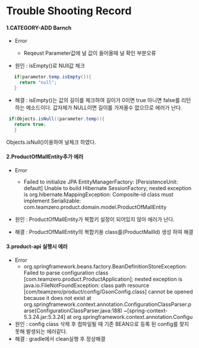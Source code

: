 # Trouble Shooting Record

#### 1.CATEGORY-ADD Barnch
- Error
  - Reqeust Parameter값에 널 값이 들어올때 널 확인 부분오류

- 원인 : isEmpty()로 NUll값 체크
 ```java
    if(parameter.temp.isEmpty()){
      return "null";
    }
 ```
- 해결 : isEmpty()는 값의 길이를 체크하여 길이가 0이면 true 아니면 false를 리턴하는 메소드이다.
값자체가 NULL이면 길이를 가져올수 없으므로 에러가 난다. 
 ```java
  if(Objects.isNull((parameter.temp)){
    return true;
    }
 ```
Objects.isNull()이용하여 널체크 하였다.

#### 2.ProductOfMallEntity추가 에러
- Error
  - Failed to initialize JPA EntityManagerFactory: [PersistenceUnit: default] Unable to build Hibernate SessionFactory; nested exception is org.hibernate.MappingException: Composite-id class must implement Serializable: com.teamzero.product.domain.model.ProductOfMallEntity

- 원인 : ProductOfMallEntity가 복합키 설정이 되어있지 않아 에러가 난다.

- 해결 : ProductOfMallEntity의 복합키용 class를(ProductMallId) 생성 하여 해결

#### 3.product-api 실행시 에러
- Error
  - org.springframework.beans.factory.BeanDefinitionStoreException: Failed to parse configuration class [com.teamzero.product.ProductApplication]; nested exception is java.io.FileNotFoundException: class path resource [com/teamzero/product/config/GsonConfig.class] cannot be opened because it does not exist
    at org.springframework.context.annotation.ConfigurationClassParser.parse(ConfigurationClassParser.java:188) ~[spring-context-5.3.24.jar:5.3.24]
    at org.springframework.context.annotation.Configu
- 원인 : config class 삭제 후 컴파일될 때 기존 BEAN으로 등록 된 config를 찾지 못해 발생되는 에러같다.
- 해결 : gradle에서 clean실행 후 정상해결
